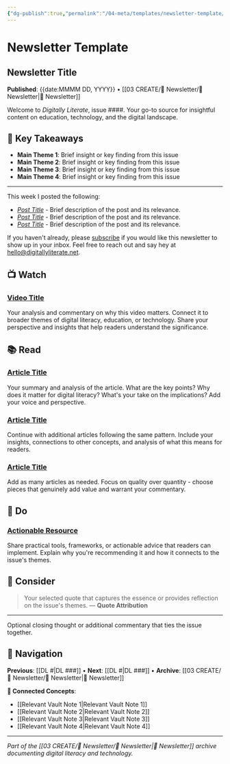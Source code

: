 ```yaml
---
{"dg-publish":true,"permalink":"/04-meta/templates/newsletter-template/","title":"Newsletter Title","tags":["#newsletter","#tag1","#tag2"],"created":{"{ date:YYYY-MM-DD }":null},"updated":{"{ date:YYYY-MM-DD }":null}}
---
```



# Newsletter Template
## Newsletter Title

**Published**: {{date:MMMM DD, YYYY}} • [[03 CREATE/📧 Newsletter/📧 Newsletter\|📧 Newsletter]]

Welcome to *Digitally Literate*, issue ####. Your go-to source for insightful content on education, technology, and the digital landscape.

## 🔖 Key Takeaways
- **Main Theme 1**: Brief insight or key finding from this issue
- **Main Theme 2**: Brief insight or key finding from this issue
- **Main Theme 3**: Brief insight or key finding from this issue
- **Main Theme 4**: Brief insight or key finding from this issue

---

This week I posted the following:

- *[Post Title](https://link)* - Brief description of the post and its relevance.
- *[Post Title](https://link)* - Brief description of the post and its relevance.
- *[Post Title](https://link)* - Brief description of the post and its relevance.

If you haven't already, please [subscribe](https://digitallyliterate.net/subscribe/) if you would like this newsletter to show up in your inbox. Feel free to reach out and say hey at [hello@digitallyliterate.net](mailto:hello@digitallyliterate.net).

## 📺 Watch

### [Video Title](https://youtube.com/watch?v=...)

Your analysis and commentary on why this video matters. Connect it to broader themes of digital literacy, education, or technology. Share your perspective and insights that help readers understand the significance.

## 📚 Read

### [Article Title](https://example.com/article)

Your summary and analysis of the article. What are the key points? Why does it matter for digital literacy? What's your take on the implications? Add your voice and perspective.

### [Article Title](https://example.com/article)

Continue with additional articles following the same pattern. Include your insights, connections to other concepts, and analysis of what this means for readers.

### [Article Title](https://example.com/article)

Add as many articles as needed. Focus on quality over quantity - choose pieces that genuinely add value and warrant your commentary.

## 🔨 Do

### [Actionable Resource](https://example.com/resource)

Share practical tools, frameworks, or actionable advice that readers can implement. Explain why you're recommending it and how it connects to the issue's themes.

## 🤔 Consider

> Your selected quote that captures the essence or provides reflection on the issue's themes.
> — **Quote Attribution**

---

Optional closing thought or additional commentary that ties the issue together.

## 🧭 Navigation

**Previous**: [[DL #\|DL ###]] • **Next**: [[DL #\|DL ###]] • **Archive**: [[03 CREATE/📧 Newsletter/📧 Newsletter\|📧 Newsletter]]

**🔗 Connected Concepts**:
- [[Relevant Vault Note 1\|Relevant Vault Note 1]]
- [[Relevant Vault Note 2\|Relevant Vault Note 2]]
- [[Relevant Vault Note 3\|Relevant Vault Note 3]]
- [[Relevant Vault Note 4\|Relevant Vault Note 4]]

---

*Part of the [[03 CREATE/📧 Newsletter/📧 Newsletter\|📧 Newsletter]] archive documenting digital literacy and technology.*